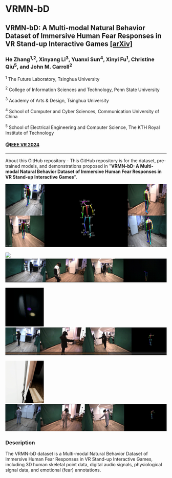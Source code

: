 # VRMN-bD
## VRMN-bD: A Multi-modal Natural Behavior Dataset of Immersive Human Fear Responses in VR Stand-up Interactive Games [[arXiv]](https://arxiv.org/)
### He Zhang<sup>1,2</sup>, Xinyang Li<sup>3</sup>, Yuanxi Sun<sup>4</sup>, Xinyi Fu<sup>1</sup>, Christine Qiu<sup>5</sup>, and John M. Carroll<sup>2</sup>

<sup>1</sup> The Future Laboratory, Tsinghua University

<sup>2</sup> College of Information Sciences and Technology, Penn State University

<sup>3</sup> Academy of Arts & Design, Tsinghua University

<sup>4</sup> School of Computer and Cyber Sciences, Communication University of China

<sup>5</sup> School of Electrical Engineering and Computer Science, The KTH Royal Institute of Technology

#### @[IEEE VR 2024](https://ieeevr.org/2024/)

---
About this GitHub repository - This GitHub repository is for the dataset, pre-trained models, and demonstrations proposed in "**VRMN-bD: A Multi-modal Natural Behavior Dataset of Immersive Human Fear Responses in VR Stand-up Interactive Games**".

![](figures/VR-pose-sample.png)

<p float="center">
  <img src="figures/_220444.gif" width="120">
  <img src="figures/_220300.gif" width="700">
</p>

<p float="center">
  <img src="figures/_224716.gif" width="120">
  <img src="figures/_224838.gif" width="700">
</p>

<p float="center">
  <img src="figures/_225137.gif" width="120">
  <img src="figures/_225057.gif" width="700">
</p>

### Description
The VRMN-bD dataset is a Multi-modal Natural Behavior Dataset of Immersive Human Fear Responses in VR Stand-up Interactive Games, including 3D human skeletal point data, digital audio signals, physiological signal data, and emotional (fear) annotations.
